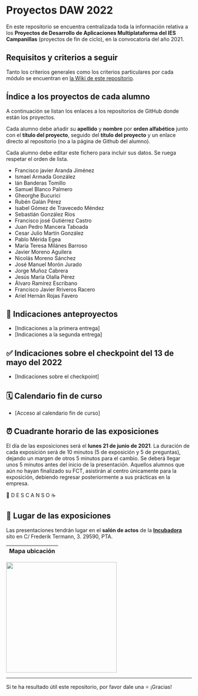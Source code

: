 # Proyectos DAW 2022

En este repositorio se encuentra centralizada toda la información relativa a los **Proyectos de Desarrollo de Aplicaciones Multiplataforma del IES Campanillas** (proyectos de fin de ciclo), en la convocatoria del año 2021.

## Requisitos y criterios a seguir

Tanto los criterios generales como los criterios particulares por cada módulo se encuentran en [la Wiki de este repositorio](https://github.com/IESCampanillas/proyectos-daw-2022/wiki).

## Índice a los proyectos de cada alumno

A continuación se listan los enlaces a los repositorios de GitHub donde están los proyectos. 

Cada alumno debe añadir su **apellido** y **nombre** por **orden alfabético** junto con el **título del proyecto**, seguido del **título del proyecto** y un enlace directo al repositorio (no a la página de Github del alumno). 

Cada alumno debe editar este fichero para incluir sus datos. Se ruega respetar el orden de lista.


* Francisco javier Aranda Jiménez
* Ismael Armada González
* Ián Banderas Tomillo
* Samuel Blanco Palmero
* Gheorghe Bucurici
* Rubén Galán Pérez
* Isabel Gómez de Travecedo Méndez
* Sebastián González Ríos
* Francisco josé Gutiérrez Castro
* Juan Pedro Mancera Taboada
* Cesar Julio Martín González
* Pablo Mérida Egea
* María Teresa Milánes Barroso
* Javier Moreno Aguilera
* Nicolás Moreno Sánchez
* José Manuel Morón Jurado
* Jorge Muñoz Cabrera
* Jesús María Olalla Pérez
* Álvaro Ramírez Escribano
* Francisco Javier Rriveros Racero
* Ariel Hernán Rojas Favero



## 📝 Indicaciones anteproyectos
* [Indicaciones a la primera entrega]
* [Indicaciones a la segunda entrega]

## ✅ Indicaciones sobre el checkpoint del 13 de mayo del 2022
* [Indicaciones sobre el checkpoint]

## 🗓️ Calendario fin de curso
* [Acceso al calendario fin de curso]

## ⏰ Cuadrante horario de las exposiciones

El día de las exposiciones será el **lunes 21 de junio de 2021**. La duración de cada exposición será de 10 minutos (5 de exposición y 5 de preguntas), dejando un margen de otros 5 minutos para el cambio. Se deberá llegar unos 5 minutos antes del inicio de la presentación. Aquellos alumnos que aún no hayan finalizado su FCT, asistirán al centro únicamente para la exposición, debiendo regresar posteriormente a sus prácticas en la empresa.


 🥪 D E S C A N S O ☕


## :school: Lugar de las exposiciones

Las presentaciones tendrán lugar en el **salón de actos** de la [**Incubadora**](https://goo.gl/maps/VGMpWnnpCZJQbP21A) sito en C/ Frederik Termann, 3. 29590, PTA.

Mapa ubicación             | 
:-------------------------:|
<a href="https://goo.gl/maps/VGMpWnnpCZJQbP21A" target="_blank"><img src="https://github.com/IESCampanillas/proyectos-dam-2021/blob/master/IESCFP_mapa_ubicacion.png" width="300" /></a> 




<hr>

Si te ha resultado útil este repositorio, por favor dale una :star: ¡Gracias!
